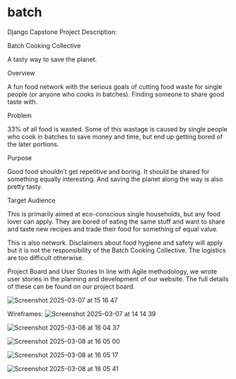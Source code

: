 # batch
Django Capstone Project
Description:

Batch Cooking Collective

A tasty way to save the planet. 

Overview 

A fun food network with the serious goals of cutting food waste for single people (or anyone who cooks in batches). Finding someone to share good taste with. 

Problem

33% of all food is wasted. Some of this wastage is caused by single people who cook in batches to save money and time, but end up getting bored of the later portions. 

Purpose 

Good food shouldn’t get repetitive and boring. It should be shared for something equally interesting. And saving the planet along the way is also pretty tasty. 

Target Audience

This is primarily aimed at eco-conscious single households, but any food lover can apply.  They are bored of eating the same stuff and want to share and taste new recipes and trade their food for something of equal value. 

This is also network. Disclaimers about food hygiene and safety will apply but it is not the responsibility of the Batch Cooking Collective. The logistics are too difficult otherwise. 

Project Board and User Stories
In line with Agile methodology, we wrote user stories in the planning and development of our website. The full details of these can be found on our project board.

![Screenshot 2025-03-07 at 15 16 47](https://github.com/user-attachments/assets/9da80ee3-6608-4e1c-b496-22a4642ab713)



Wireframes:
![Screenshot 2025-03-07 at 14 14 39](https://github.com/user-attachments/assets/8b1bd400-037f-4a51-ba70-84ab178c8e53)

![Screenshot 2025-03-08 at 16 04 37](https://github.com/user-attachments/assets/507f5874-0ed8-4078-82ab-187d612ca532)

![Screenshot 2025-03-08 at 16 05 00](https://github.com/user-attachments/assets/1ad7991e-1a05-4aa1-b803-fbfb3988623a)

![Screenshot 2025-03-08 at 16 05 17](https://github.com/user-attachments/assets/5e4a3051-f6f2-46c1-996a-4f2eddb3a4b6)

![Screenshot 2025-03-08 at 16 05 41](https://github.com/user-attachments/assets/87b40549-3c8a-4aa0-8d77-b58910691395)

